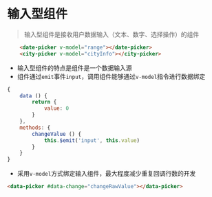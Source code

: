 # 输入型组件

> 输入型组件是接收用户数据输入（文本、数字、选择操作）的组件

```html
    <date-picker v-model="range"></date-picker>
    <city-picker v-model="cityInfo"></city-picker>
```

- 输入型组件的特点是组件是一个数据输入源
- 组件通过`emit`事件`input`，调用组件能够通过`v-model`指令进行数据绑定

```js
{
    data () {
        return {
            value: 0
        }
    },
    methods: {
        changeValue () {
            this.$emit('input', this.value)
        }
    }
}

```

- 采用`v-model`方式绑定输入组件，最大程度减少重复回调行数的开发

```html
<data-picker #data-change="changeRawValue"></data-picker>
```



